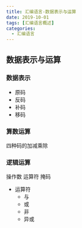 ```yaml
---
title: 汇编语言-数据表示与运算
date: 2019-10-01
tags: [汇编语言概述]
categories:
  - 汇编语言
---
```


## 数据表示与运算

### 数据表示

- 原码
- 反码
- 补码
- 移码

### 算数运算

四种码的加减乘除

### 逻辑运算

操作数 运算符 掩码

- 运算符
  - 与
  - 或
  - 非
  - 异或
